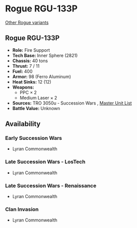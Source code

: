 # Rogue RGU-133P 

[Other Rogue variants](../rogue.md) 

## Rogue RGU-133P 

- **Role:** Fire Support 
- **Tech Base:** Inner Sphere (2821) 
- **Chassis:** 40 tons 
- **Thrust:** 7 / 11 
- **Fuel:** 400 
- **Armor:** 98 (Ferro Aluminum) 
- **Heat Sinks:** 12 (12) 
- **Weapons:** 
  - PPC × 2 
  - Medium Laser × 2 
- **Sources:** TRO 3050u - Succession Wars , [Master Unit List](http://masterunitlist.info/Unit/Details/2734) 
- **Battle Value:** Unknown 

## Availability 

### Early Succession Wars 

- Lyran Commonwealth 

### Late Succession Wars - LosTech 

- Lyran Commonwealth 

### Late Succession Wars - Renaissance 

- Lyran Commonwealth 

### Clan Invasion 

- Lyran Commonwealth 

